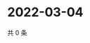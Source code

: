 # 2022-03-04

共 0 条

<!-- BEGIN WEIBO -->
<!-- 最后更新时间 Fri Mar 04 2022 11:17:50 GMT+0800 (China Standard Time) -->

<!-- END WEIBO -->
